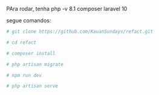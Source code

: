 PAra rodar, tenha php -v 8.1
composer 
laravel 10

segue comandos:
```bash
# git clone https://github.com/KauanSundays/refact.git
```

```bash
# cd refact
```

```bash
# composer install
```

```bash
# php artisan migrate
```

```bash
# npm run dev
```

```bash
# php artisan serve
```
